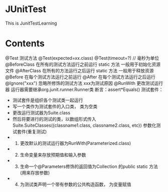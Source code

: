 # JUnitTest
This is JunitTestLearning

# Contents
@Test 测试方法
  @Test(expected=xx.class)
  @Test(timeout=?)   // 毫秒为单位
@BeforeClass 在所有的测试方法运行之前运行 static 方法
  一般用于初始化资源文件
@AfterClass 在所有的方法运行之后运行 static 方法
  一般用于释放资源
@Before 在每个测试方法运行之前运行
@After 在每个测试方法运行之后运行
@Ignore("xxx") 忽略所修饰的测试方法 xxx为测试原因
@RunWith 更改测试运行器 
  运行器需要继承org.junit.runner.Runner类
断言：assert*Equals()
测试套件：
  * 测试套件是组织各个测试类一起运行
  * 写一个类作为测试套件的入口类， 类为空类
  * 更改运行测试器为Suite.class
  * 然后将要进行的测试的类，以数组形式传入Suite.SuiteClasses({classname1.class, classname2.class, etc})
参数化测试套件(重复测试)
  * 1. 更改默认的测试运行器为RunWith(Parameterized.class)
  * 2. 生命变量来存放预期值和输入参数
  * 3. 生命一个@Parameters修饰的返回值为Collection 的public static 方法(用来存放参数)
  * 4. 为测试类声明一个带有参数的公共构造函数， 为变量赋值
	 